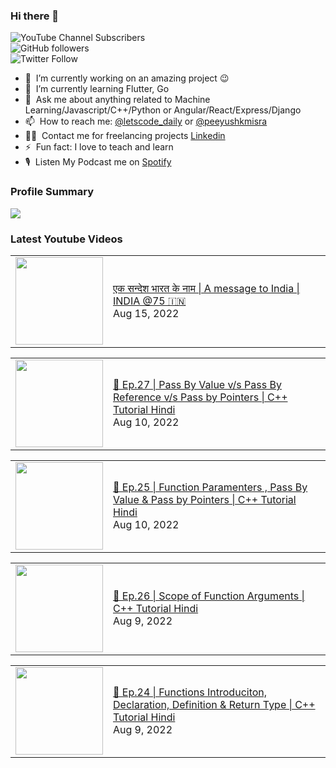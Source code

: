 ### Hi there 👋

![YouTube Channel Subscribers](https://img.shields.io/youtube/channel/subscribers/UCgmk1KXmrHXt_DO0kScyVmQ?style=social)  
![GitHub followers](https://img.shields.io/github/followers/misrapk?style=social)  
![Twitter Follow](https://img.shields.io/twitter/follow/peeyushkmisra?style=social)

- 🔭 &nbsp;I’m currently working on an amazing project :wink:
- 🌱 &nbsp;I’m currently learning Flutter, Go
- 💬 &nbsp;Ask me about anything related to Machine Learning/Javascript/C++/Python or Angular/React/Express/Django
- 📫 &nbsp;How to reach me: [@letscode_daily](https://www.instagram.com/letscode_daily/) or [@peeyushkmisra](https://www.instagram.com/peeyushkmisra/)
- 👨‍💻 &nbsp;Contact me for freelancing projects [Linkedin](https://www.linkedin.com/in/peeyushkmisra/)
- ⚡ &nbsp;Fun fact: I love to teach and learn
- 🎙 &nbsp;Listen My Podcast me on [Spotify](https://open.spotify.com/show/5HlTHA4yxnj56N1klajpQc)

### Profile Summary

![](https://github-profile-summary-cards.vercel.app/api/cards/profile-details?username=misrapk&theme=dracula)

### Latest Youtube Videos

<!-- YOUTUBE:START --><table><tr><td><a href="https://www.youtube.com/watch?v=jcf0s34dY1Y"><img width="140px" src="https://i.ytimg.com/vi/jcf0s34dY1Y/mqdefault.jpg"></a></td>
<td><a href="https://www.youtube.com/watch?v=jcf0s34dY1Y">एक सन्देश भारत के नाम | A message to India | INDIA @75 🇮🇳</a><br/>Aug 15, 2022</td></tr></table>
<table><tr><td><a href="https://www.youtube.com/watch?v=YCAfjxgy2bA"><img width="140px" src="https://i.ytimg.com/vi/YCAfjxgy2bA/mqdefault.jpg"></a></td>
<td><a href="https://www.youtube.com/watch?v=YCAfjxgy2bA">🔴 Ep.27 | Pass By Value v/s Pass By Reference v/s Pass by Pointers | C++ Tutorial Hindi</a><br/>Aug 10, 2022</td></tr></table>
<table><tr><td><a href="https://www.youtube.com/watch?v=4WaYtDUJcPk"><img width="140px" src="https://i.ytimg.com/vi/4WaYtDUJcPk/mqdefault.jpg"></a></td>
<td><a href="https://www.youtube.com/watch?v=4WaYtDUJcPk">🔴 Ep.25 | Function Paramenters , Pass By Value &amp; Pass by Pointers | C++ Tutorial Hindi</a><br/>Aug 10, 2022</td></tr></table>
<table><tr><td><a href="https://www.youtube.com/watch?v=UtO3hW2Q5kc"><img width="140px" src="https://i.ytimg.com/vi/UtO3hW2Q5kc/mqdefault.jpg"></a></td>
<td><a href="https://www.youtube.com/watch?v=UtO3hW2Q5kc">🔴 Ep.26 | Scope of Function Arguments | C++ Tutorial Hindi</a><br/>Aug 9, 2022</td></tr></table>
<table><tr><td><a href="https://www.youtube.com/watch?v=rNK_u_aFiVc"><img width="140px" src="https://i.ytimg.com/vi/rNK_u_aFiVc/mqdefault.jpg"></a></td>
<td><a href="https://www.youtube.com/watch?v=rNK_u_aFiVc">🔴 Ep.24 | Functions Introduciton, Declaration, Definition &amp; Return Type | C++ Tutorial Hindi</a><br/>Aug 9, 2022</td></tr></table>
<!-- YOUTUBE:END -->
